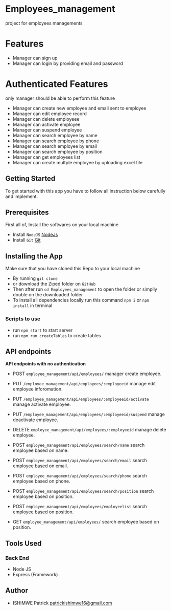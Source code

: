 # Employees_management
project for employees managements

# Features
- Manager can sign up 
- Manager can login by providing email and password
# Authenticated Features 
only manager should be able to perform this feature
- Manager can create new employee and email sent to employee
- Manager can edit employee record
- Manager can delete employeee
- Manager can activate employee
- Manager can suspend employee
- Manager can search employee by name
- Manager can search employee by phone
- Manager can search employee by email
- Manager can search employee by position
- Manager can get employees list
- Manager can create multple employee by uploading excel file


## Getting Started
To get started with this app you have to follow all instruction below carefully and implement.

## Prerequisites
First all of, Install the softwares on your local machine
- Install `NodeJS` [NodeJs](https://nodejs.org/en/download/)
- Install `Git` [Git](https://git-scm.com/)

## Installing the App
Make sure that you have cloned this Repo to your local machine
- By running `git clone`
- or download the Ziped folder on `GitHub`
- Then after run `cd Employees_management` to open the folder or simplly double on the downloaded folder
- To install all dependencies locally run this command `npm i` or `npm install` in terminal

### Scripts to use
- run `npm start` to start server
-  run `npm run createTables` to create tables

## API endpoints

**API endpoints with no authentication**
- POST `employee_management/api/employees/` manager create employee.
- PUT `/employee_management/api/employees/:employeeid` manage edit employee inforomation.
- PUT `/employee_management/api/employees/:employeeid/activate` manage activate employee.
- PUT `/employee_management/api/employees/:employeeid/suspend` manage deactivate employee.
- DELETE `employee_management/api/employees/:employeeid` manage delete employee.


- POST `employee_management/api/employees/search/name` search employee based on name.
- POST `employee_management/api/employees/search/email` search employee based on email.
- POST `employee_management/api/employees/search/phone` search employee based on phone.
- POST `employee_management/api/employees/search/position` search employee based on position.
- POST `employee_management/api/employees/employeelist` search employee based on position.
- GET `employee_management/api/employees/` search employee based on position.


## Tools Used

### Back End
* Node JS
* Express (Framework)


## Author
- ISHIMWE Patrick <patrickishimwe16@gmail.com>
